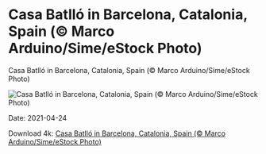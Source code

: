 # Casa Batlló in Barcelona, Catalonia, Spain (© Marco Arduino/Sime/eStock Photo)

Casa Batlló in Barcelona, Catalonia, Spain (© Marco Arduino/Sime/eStock Photo)

![Casa Batlló in Barcelona, Catalonia, Spain (© Marco Arduino/Sime/eStock Photo)](https://bing.com/th?id=OHR.BatlloJordi_EN-US0619227174_UHD.jpg&w=1024&h=576)

Date: 2021-04-24

Download 4k: [Casa Batlló in Barcelona, Catalonia, Spain (© Marco Arduino/Sime/eStock Photo)](https://bing.com/th?id=OHR.BatlloJordi_EN-US0619227174_UHD.jpg)

